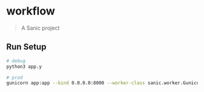 # workflow

> A Sanic project

## Run Setup

``` bash
# debug
python3 app.y

# prod
gunicorn app:app --bind 0.0.0.0:8000 --worker-class sanic.worker.GunicornWorker
```

